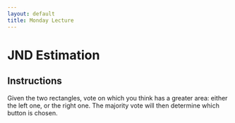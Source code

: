 ```yaml
---
layout: default
title: Monday Lecture
---
```


<script src="https://d3js.org/d3.v5.min.js"></script>

# JND Estimation

## Instructions

Given the two rectangles, vote on which you think has a greater area: either the left one, or the right one. The majority vote will then determine which button is chosen.

<svg id='svg0' width='800' height='350'></svg>
<script type='text/javascript' src="example0.js"></script>
